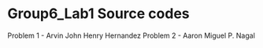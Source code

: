 # Group6_Lab1 Source codes
Problem 1 - Arvin John Henry Hernandez
Problem 2 - Aaron Miguel P. Nagal

